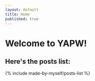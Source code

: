 ```yaml
---
layout: default
title: Home
published: true
---
```


# Welcome to YAPW!

## Here's the posts list:

<!-- ## 这是我近期原创或转载的一些文章: -->

{% include made-by-myself/posts-list %}
